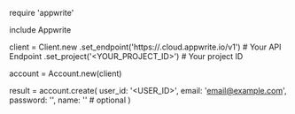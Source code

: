 require 'appwrite'

include Appwrite

client = Client.new
    .set_endpoint('https://<REGION>.cloud.appwrite.io/v1') # Your API Endpoint
    .set_project('<YOUR_PROJECT_ID>') # Your project ID

account = Account.new(client)

result = account.create(
    user_id: '<USER_ID>',
    email: 'email@example.com',
    password: '',
    name: '<NAME>' # optional
)
